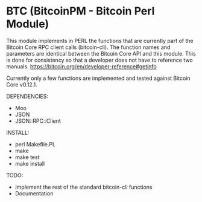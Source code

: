 # BTC (BitcoinPM - Bitcoin Perl Module) 
This module implements in PERL the functions that are currently part of 
the Bitcoin Core RPC client calls (bitcoin-cli). The function names and 
parameters are identical between the Bitcoin Core API and this module. 
This is done for consistency so that a developer does not have to 
reference two manuals.
https://bitcoin.org/en/developer-reference#getinfo

Currently only a few functions are implemented and tested against Bitcoin 
Core v0.12.1.

DEPENDENCIES:
   - Moo
   - JSON
   - JSON::RPC::Client

INSTALL:
   - perl Makefile.PL
   - make
   - make test
   - make install

TODO:
   - Implement the rest of the standard bitcoin-cli functions
   - Documentation
